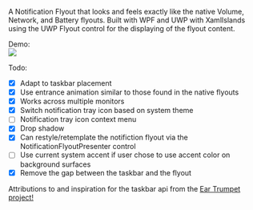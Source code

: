 A Notification Flyout that looks and feels exactly like the native Volume, Network, and Battery flyouts. Built with WPF and UWP with XamlIslands using the UWP Flyout control for the displaying of the flyout content.

Demo:  
[![](http://img.youtube.com/vi/8EoZ4pGWTkY/0.jpg)](http://www.youtube.com/watch?v=8EoZ4pGWTkY "Notification flyout demo")

Todo:
- [x] Adapt to taskbar placement
- [x] Use entrance animation similar to those found in the native flyouts
- [x] Works across multiple monitors
- [x] Switch notification tray icon based on system theme
- [ ] Notification tray icon context menu
- [x] Drop shadow
- [x] Can restyle/retemplate the notifiction flyout via the NotificationFlyoutPresenter control
- [ ] Use current system accent if user chose to use accent color on background surfaces
- [x] Remove the gap between the taskbar and the flyout

Attributions to and inspiration for the taskbar api from the [Ear Trumpet project!](https://github.com/File-New-Project/EarTrumpet)
